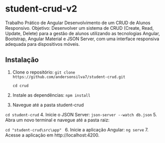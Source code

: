 # student-crud-v2
Trabalho Prático de Angular Desenvolvimento de um CRUD de Alunos Responsivo. Objetivo: Desenvolver um sistema de CRUD (Create, Read, Update, Delete) para a gestão de alunos utilizando as tecnologias Angular, Bootstrap, Angular Material e JSON Server, com uma interface responsiva adequada para dispositivos móveis.

## Instalação

1. Clone o repositório:
   ``
   git clone https://github.com/andersonsilva7/student-crud.git
   ``


   ``
   cd crud
   ``
3. Instale as dependências:
`
npm install
`
4. Navegue até a pasta student-crud
  
`
cd student-crud
`
4. Inicie o JSON Server:
`
json-server --watch db.json
`
5. Abra um novo terminal e navegue até a pasta raiz:

`
 cd "student-crud\src\app" 
`
6. Inicie a aplicação Angular:
`
ng serve
`
7. Acesse a aplicação em http://localhost:4200.
